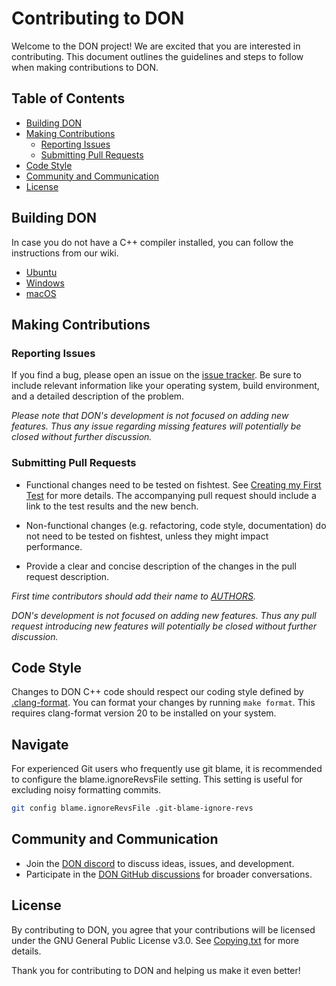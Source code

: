 # Contributing to DON

Welcome to the DON project! We are excited that you are interested in
contributing. This document outlines the guidelines and steps to follow when
making contributions to DON.

## Table of Contents

- [Building DON](#building-DON)
- [Making Contributions](#making-contributions)
  - [Reporting Issues](#reporting-issues)
  - [Submitting Pull Requests](#submitting-pull-requests)
- [Code Style](#code-style)
- [Community and Communication](#community-and-communication)
- [License](#license)

## Building DON

In case you do not have a C++ compiler installed, you can follow the
instructions from our wiki.

- [Ubuntu][ubuntu-compiling-link]
- [Windows][windows-compiling-link]
- [macOS][macos-compiling-link]

## Making Contributions

### Reporting Issues

If you find a bug, please open an issue on the
[issue tracker][issue-tracker-link]. Be sure to include relevant information
like your operating system, build environment, and a detailed description of the
problem.

_Please note that DON's development is not focused on adding new features.
Thus any issue regarding missing features will potentially be closed without
further discussion._

### Submitting Pull Requests

- Functional changes need to be tested on fishtest.
  See [Creating my First Test][creating-my-first-test] for more details.
  The accompanying pull request should include a link to the test results and
  the new bench.

- Non-functional changes (e.g. refactoring, code style, documentation) do not
  need to be tested on fishtest, unless they might impact performance.

- Provide a clear and concise description of the changes in the pull request
  description.

_First time contributors should add their name to [AUTHORS](./AUTHORS)._

_DON's development is not focused on adding new features. Thus any pull
request introducing new features will potentially be closed without further
discussion._

## Code Style

Changes to DON C++ code should respect our coding style defined by
[.clang-format](.clang-format). You can format your changes by running
`make format`. This requires clang-format version 20 to be installed on your system.

## Navigate

For experienced Git users who frequently use git blame, it is recommended to
configure the blame.ignoreRevsFile setting.
This setting is useful for excluding noisy formatting commits.

```bash
git config blame.ignoreRevsFile .git-blame-ignore-revs
```

## Community and Communication

- Join the [DON discord][discord-link] to discuss ideas, issues, and
  development.
- Participate in the [DON GitHub discussions][discussions-link] for
  broader conversations.

## License

By contributing to DON, you agree that your contributions will be licensed
under the GNU General Public License v3.0. See [Copying.txt][copying-link] for
more details.

Thank you for contributing to DON and helping us make it even better!

[copying-link]:           https://github.com/ehsanrashid/DON/blob/main/Copying.txt
[discord-link]:           https://discord.gg/
[discussions-link]:       https://github.com/ehsanrashid/DON/discussions/new
[creating-my-first-test]: https://github.com/ehsanrashid/DON/fishtest/wiki/Creating-my-first-test#create-your-test
[issue-tracker-link]:     https://github.com/ehsanrashid/DON/issues
[ubuntu-compiling-link]:  https://github.com/ehsanrashid/DON/wiki/Developers#user-content-installing-a-compiler-1
[windows-compiling-link]: https://github.com/ehsanrashid/DON/wiki/Developers#user-content-installing-a-compiler
[macos-compiling-link]:   https://github.com/ehsanrashid/DON/wiki/Developers#user-content-installing-a-compiler-2
